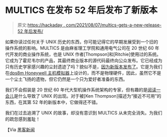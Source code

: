 # MULTICS 在发布 52 年后发布了新版本

> 原文:[https://hackaday . com/2021/08/07/multics-gets-a-new-release-52 年后发布/](https://hackaday.com/2021/08/07/multics-gets-a-new-release-52-years-after-launch/)

如果你读过任何关于 UNIX 历史的东西，你可能记得它的早期发展受到一个旧的操作系统的影响。MULTICS 是由麻省理工学院和通用电气公司在 20 世纪 60 年代开发的商业操作系统，也是 UNIX 作者[Thompson]和[Ritchie]使用过的系统。它成为了霍尼韦尔的产品，其最终商业版本的源代码最终向公众发布。它已经成为只有历史学家感兴趣的尘封遗迹了吗？貌似不是，[因为新版本发布了](https://multics-wiki.swenson.org/index.php/Main_Page#Latest_Release)。它是为我们在[dps8m Honeywell 主机模拟器](https://gitlab.com/dps8m/dps8m)上设计的，而不是物理硬件，因此，虽然它不是一个尘土飞扬的遗物，但它仍然是一个只为爱好者准备的东西。

我们不会假装是 20 世纪 60 年代大型机操作系统架构的专家，但有趣的是[阅读一会儿](https://en.wikipedia.org/wiki/Multics#Influence_on_other_projects)是什么导致了 UNIX 的出现。对于被[Ken Thompson]描述为“接近不可用”的东西，在其第 52 年的新版本中，它做得还不错。

我们在过去追溯了 UNIX 的故事，却没有意识到 MULTICS 从未完全消失。为我们的疏忽感到羞耻！

【Via [黑客新闻](https://news.ycombinator.com/item?id=28006036)